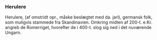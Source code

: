 ### Herulere


Herulere, (af omstridt opr., måske beslægtet med da. jarl), germansk folk, som muligvis stammede fra Skandinavien. Omkring midten af 200-t. e.Kr. angreb de Romerriget, hvorefter de i 400-t. slog sig ned i det nuværende Ungarn.